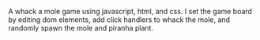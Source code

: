 A whack a mole game using javascript, html, and css. I set the game board by editing dom elements, add click handlers to whack the mole, and randomly spawn the mole and piranha plant.

